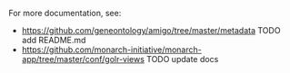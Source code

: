 For more documentation, see:

 * https://github.com/geneontology/amigo/tree/master/metadata TODO add README.md
 * https://github.com/monarch-initiative/monarch-app/tree/master/conf/golr-views TODO update docs
